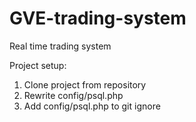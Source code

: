 # GVE-trading-system
Real time trading system

Project setup:
1) Clone project from repository
2) Rewrite config/psql.php
3) Add config/psql.php to git ignore
